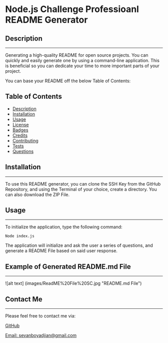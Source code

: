 # Node.js Challenge Professioanl README Generator

## Description
________

Generating a high-quality README for open source projects. You can quickly and easily generate one by using a command-line application. This is beneficial so you can dedicate your time to more important parts of your project.

You can base your README off the below Table of Contents:

 ## Table of Contents
  * [Description](#description)
  * [Installation](#installation)
  * [Usage](#usage)
  * [License](#license)
  * [Badges](#badges)
  * [Credits](#credits)
  * [Contributing](#contributing)
  * [Tests](#tests)
  * [Questions](#questions) 


## Installation
____________

To use this README generator, you can clone the SSH Key from the GitHub Repository, and using the Terminal of your choice, create a directory. You can also download the ZIP File.

## Usage
_____________

To initialize the application, type the following command:

```
Node index.js
```

The application will initialize and ask the user a series of questions, and generate a README File based on said user response.

## Example of Generated README.md File
___

![alt text] (images/ReadME%20File%20SC.jpg "README.md File")

## Contact Me
___

Please feel free to contact me via:

[GitHub](https://github.com/BDJS0033)
  
[Email: sevanboyadjian@gmail.com](mailto:l)